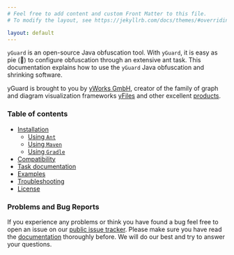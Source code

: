 ```yaml
---
# Feel free to add content and custom Front Matter to this file.
# To modify the layout, see https://jekyllrb.com/docs/themes/#overriding-theme-defaults

layout: default
---
```


`yGuard` is an open-source Java obfuscation tool. With `yGuard`, it is easy as pie (:cake:) to configure obfuscation through an extensive ant task.
This documentation explains how to use the `yGuard` Java obfuscation and shrinking software.

yGuard is brought to you by [yWorks GmbH](https://www.yworks.com/), creator of the family of graph and diagram visualization frameworks [yFiles](https://www.yworks.com/yfiles) and other excellent [products](https://www.yworks.com/products).

### Table of contents

- [Installation](install)
  - [Using `Ant`](install/#installation-using-ant)
  - [Using `Maven`](install/#installation-using-maven)
  - [Using `Gradle`](install/#installation-using-gradle)
- [Compatibility](compatibility)
- [Task documentation](task)
- [Examples](https://github.com/yWorks/yguard/tree/master/examples)
- [Troubleshooting](troubleshooting)
- [License](license)

### Problems and Bug Reports

If you experience any problems or think you have found a bug feel free to open an issue on our [public issue tracker](https://github.com/yWorks/yguard/issues). Please make sure you have read the [documentation](/task) thoroughly before. We will do our best and try to answer your questions.
